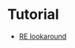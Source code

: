 # Tutorial
* [RE lookaround](https://queirozf.com/entries/python-regular-expressions-lookahead-and-lookbehind-examples)

